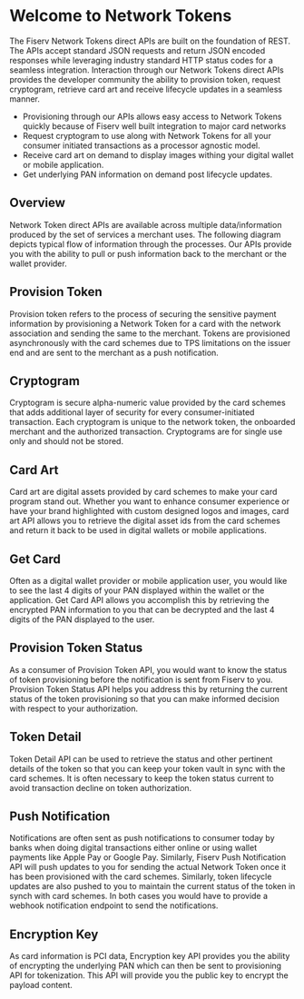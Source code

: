 # Welcome to Network Tokens
The Fiserv Network Tokens direct APIs are built on the foundation of REST. The APIs accept standard JSON requests and return JSON encoded responses while leveraging industry standard HTTP status codes for a seamless integration. Interaction through our Network Tokens direct APIs provides the developer community the ability to provision token, request cryptogram, retrieve card art and receive lifecycle updates in a seamless manner.
- Provisioning through our APIs allows easy access to Network Tokens quickly because of Fiserv well built integration to major card networks
- Request cryptogram to use along with Network Tokens for all your consumer initiated transactions as a processor agnostic model.
- Receive card art on demand to display images withing your digital wallet or mobile application.
- Get underlying PAN information on demand post lifecycle updates.

## Overview
Network Token direct APIs are available across multiple data/information produced by the set of services a merchant uses. The following diagram depicts typical flow of information through the processes. Our APIs provide you with the ability to pull or push information back to the merchant or the wallet provider.

<!-- type: row -->

<!-- type: card
    title: <div style="text-align:center;width:100%;height:25%"><img src="https://raw.githubusercontent.com/Fiserv/network-tokens/develop/assets/images/nt-flow-diagram.png" alt="Portal Icon" title="Portal Icon" style="width: auto;height: 25%;max-height: 100px;"></div><div style="text-align:center;width:100%"> Payments Portal </div>
    description: Network Token API flow
-->
<!-- type: row-end -->

## Provision Token
Provision token refers to the process of securing the sensitive payment information by provisioning a Network Token for a card with the network association and sending the same to the merchant. Tokens are provisioned asynchronously with the card schemes due to TPS limitations on the issuer end and are sent to the merchant as a push notification.
## Cryptogram
Cryptogram is secure alpha-numeric value provided by the card schemes that adds additional layer of security for every consumer-initiated transaction. Each cryptogram is unique to the network token, the onboarded merchant and the authorized transaction. Cryptograms are for single use only and should not be stored.
## Card Art
Card art are digital assets provided by card schemes to make your card program stand out. Whether you want to enhance consumer experience or have your brand highlighted with custom designed logos and images, card art API allows you to retrieve the digital asset ids from the card schemes and return it back to be used in digital wallets or mobile applications.
## Get Card
Often as a digital wallet provider or mobile application user, you would like to see the last 4 digits of your PAN displayed within the wallet or the application. Get Card API allows you accomplish this by retrieving the encrypted PAN information to you that can be decrypted and the last 4 digits of the PAN displayed to the user.
## Provision Token Status
As a consumer of Provision Token API, you would want to know the status of token provisioning before the notification is sent from Fiserv to you. Provision Token Status API helps you address this by returning the current status of the token provisioning so that you can make informed decision with respect to your authorization.
## Token Detail
Token Detail API can be used to retrieve the status and other pertinent details of the token so that you can keep your token vault in sync with the card schemes. It is often necessary to keep the token status current to avoid transaction decline on token authorization.
## Push Notification
Notifications are often sent as push notifications to consumer today by banks when doing digital transactions either online or using wallet payments like Apple Pay or Google Pay.
Similarly, Fiserv Push Notification API will push updates to you for sending the actual Network Token once it has been provisioned with the card schemes. Similarly, token lifecycle updates are also pushed to you to maintain the current status of the token in synch with card schemes. In both cases you would have to provide a webhook notification endpoint to send the notifications.
## Encryption Key
As card information is PCI data, Encryption key API provides you the ability of encrypting the underlying PAN which can then be sent to provisioning API for tokenization. This API will provide you the public key to encrypt the payload content.


